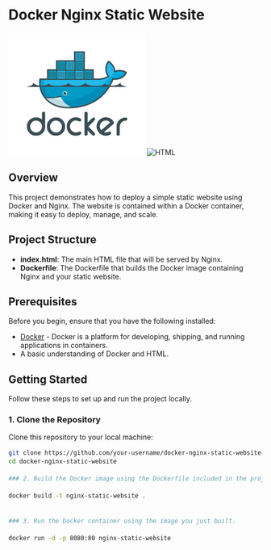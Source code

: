 # Docker Nginx Static Website

![Docker](https://raw.githubusercontent.com/docker-library/docs/39fd2bda14749e8a2f7ba2dc4730ab7f14f9d973/docker/logo.png) ![HTML](https://upload.wikimedia.org/wikipedia/commons/thumb/6/61/HTML5_logo_and_wordmark.svg/64px-HTML5_logo_and_wordmark.svg.png)

## Overview

This project demonstrates how to deploy a simple static website using Docker and Nginx. The website is contained within a Docker container, making it easy to deploy, manage, and scale.

## Project Structure

- **index.html**: The main HTML file that will be served by Nginx.
- **Dockerfile**: The Dockerfile that builds the Docker image containing Nginx and your static website.

## Prerequisites

Before you begin, ensure that you have the following installed:

- [Docker](https://www.docker.com/) - Docker is a platform for developing, shipping, and running applications in containers.
- A basic understanding of Docker and HTML.

## Getting Started

Follow these steps to set up and run the project locally.

### 1. Clone the Repository

Clone this repository to your local machine:

```bash
git clone https://github.com/your-username/docker-nginx-static-website.git
cd docker-nginx-static-website

### 2. Build the Docker image using the Dockerfile included in the project.

docker build -t nginx-static-website .


### 3. Run the Docker container using the image you just built.

docker run -d -p 8080:80 nginx-static-website

